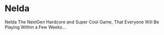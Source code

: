# Nelda

Nelda The NextGen Hardcore and Super Cool Game, That Everyone Will Be Playing Within a Few Weeks... 
